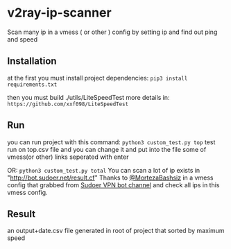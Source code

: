 # v2ray-ip-scanner
Scan many ip in a vmess ( or other ) config by setting ip and find out ping and speed

## Installation
at the first you must install project dependencies:
`pip3 install requirements.txt`


then you must build ./utils/LiteSpeedTest
more details in:
`https://github.com/xxf098/LiteSpeedTest`

## Run
you can run project with this command:
`python3 custom_test.py top`
test run on top.csv file and you can change it and put into the file some of vmess(or other) links seperated with enter

OR:
`python3 custom_test.py total`
You can scan a lot of ip exists in "http://bot.sudoer.net/result.cf" Thanks to [@MortezaBashsiz](https://github.com/MortezaBashsiz)
in a vmess config that grabbed from [Sudoer VPN bot channel](https://t.me/Sudoer_VPN_bot) and check all ips in this vmess config.

## Result
an output+date.csv file generated in root of project that sorted by maximum speed 
